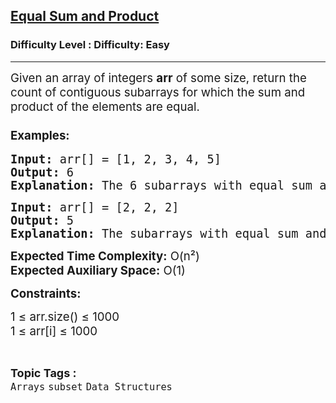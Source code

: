 <h2><a href="https://www.geeksforgeeks.org/problems/equal-sum-and-product2057/1?page=1&category=Arrays&status=attempted&sortBy=accuracy">Equal Sum and Product</a></h2><h3>Difficulty Level : Difficulty: Easy</h3><hr><div class="problems_problem_content__Xm_eO"><p><span style="font-size: 14pt;">Given an array of integers <strong>arr</strong> of some size, return the count of contiguous subarrays for which the sum and product of the elements are equal.</span></p>
<h3><span style="font-size: 14pt;">Examples:</span></h3>
<pre><span style="font-size: 14pt;"><strong>Input:</strong> arr[] = [1, 2, 3, 4, 5]</span><br><span style="font-size: 14pt;"><strong>Output:</strong> 6</span><br><span style="font-size: 14pt;"><strong>Explanation:</strong> The 6 subarrays with equal sum and product are: [1], [2], [3], [4], [5], [1, 2, 3].</span></pre>
<pre><span style="font-size: 14pt;"><strong>Input:</strong> arr[] = [2, 2, 2]</span><br><span style="font-size: 14pt;"><strong>Output:</strong> 5</span><br><span style="font-size: 14pt;"><strong>Explanation:</strong> The subarrays with equal sum and product are: [2], [2], [2], [2, 2], [2, 2].</span></pre>
<p><span style="font-size: 14pt;"><strong>Expected Time Complexity:</strong> O(n²)</span><br><span style="font-size: 14pt;"><strong>Expected Auxiliary Space:</strong> O(1)</span></p>
<p><span style="font-size: 14pt;"><strong>Constraints:</strong></span></p>
<p><span style="font-size: 14pt;">1 ≤ arr.size() ≤ 1000<br></span><span style="font-size: 14pt;">1 ≤ arr[i] ≤ 1000</span></p></div><br><p><span style=font-size:18px><strong>Topic Tags : </strong><br><code>Arrays</code>&nbsp;<code>subset</code>&nbsp;<code>Data Structures</code>&nbsp;